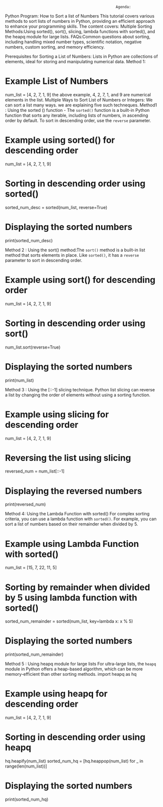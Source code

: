                                                        Agenda:
Python Program: How to Sort a list of Numbers
This tutorial covers various methods to sort lists of numbers in Python, providing an efficient approach to enhance your programming skills.
The content covers:
Multiple Sorting Methods:Using sorted(), sort(), slicing, lambda functions with sorted(), and the heapq module for large lists.
FAQs:Common questions about sorting, including handling mixed number types, scientific notation, negative numbers, custom sorting, and memory efficiency.

Prerequisites for Sorting a List of Numbers:
 Lists in Python are collections of elements, ideal for storing and manipulating numerical data. 
 Method 1:
 # Example List of Numbers
num_list = [4, 2, 7, 1, 9] the above example, 4, 2, 7, 1, and 9 are numerical elements in the list.
Multiple Ways to Sort List of Numbers or Integers: We can sort a list many ways. we are explaining five such techneques.
Method1 : Using the sorted () function - The `sorted()` function is a built-in Python function that sorts any iterable, including lists of numbers, in ascending order by default. To sort in descending order, use the `reverse` parameter.
# Example using sorted() for descending order
num_list = [4, 2, 7, 1, 9]
# Sorting in descending order using sorted()
sorted_num_desc = sorted(num_list, reverse=True)
# Displaying the sorted numbers
print(sorted_num_desc)

Method 2 : Using the sort() method:The `sort()` method is a built-in list method that sorts elements in place. Like `sorted()`, it has a `reverse` parameter to sort in descending order.
# Example using sort() for descending order
num_list = [4, 2, 7, 1, 9]
# Sorting in descending order using sort()
num_list.sort(reverse=True)
# Displaying the sorted numbers
print(num_list)

Method 3 : Using the [::-1] slicing technique.
Python list slicing can reverse a list by changing the order of elements without using a sorting function.
# Example using slicing for descending order
num_list = [4, 2, 7, 1, 9]
# Reversing the list using slicing
reversed_num = num_list[::-1]
# Displaying the reversed numbers
print(reversed_num)

Method 4: Using the Lambda Function with sorted()
For complex sorting criteria, you can use a lambda function with `sorted()`. For example, you can sort a list of numbers based on their remainder when divided by 5.
# Example using Lambda Function with sorted()
num_list = [15, 7, 22, 11, 5]
# Sorting by remainder when divided by 5 using lambda function with sorted()
sorted_num_remainder = sorted(num_list, key=lambda x: x % 5)
# Displaying the sorted numbers
print(sorted_num_remainder)

Method 5 : Using heapq module for large lists
For ultra-large lists, the `heapq` module in Python offers a heap-based algorithm, which can be more memory-efficient than other sorting methods.
import heapq as hq
# Example using heapq for descending order
num_list = [4, 2, 7, 1, 9]
# Sorting in descending order using heapq
hq.heapify(num_list)
sorted_num_hq = [hq.heappop(num_list) for _ in range(len(num_list))]
# Displaying the sorted numbers
print(sorted_num_hq)


